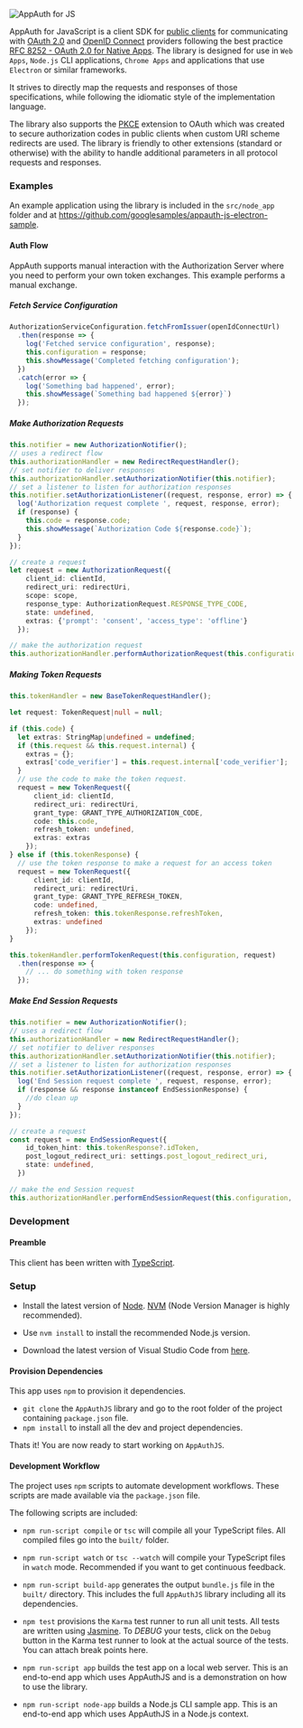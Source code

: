 ![AppAuth for JS](assets/logo.png)

AppAuth for JavaScript is a client SDK for [public clients](https://tools.ietf.org/html/rfc6749#section-2.1)
for communicating with [OAuth 2.0](https://tools.ietf.org/html/rfc6749)
and [OpenID Connect](http://openid.net/specs/openid-connect-core-1_0.html) providers
following the best practice
[RFC 8252 - OAuth 2.0 for Native Apps](https://tools.ietf.org/html/rfc8252).
The library is designed for use in `Web Apps`, `Node.js` CLI applications,
`Chrome Apps` and applications that use `Electron` or similar frameworks.

It strives to directly map the requests and responses of those specifications,
while following the idiomatic style of the implementation language.

The library also supports the [PKCE](https://tools.ietf.org/html/rfc7636)
extension to OAuth which was created to secure authorization codes in public
clients when custom URI scheme redirects are used. The library is friendly to
other extensions (standard or otherwise) with the ability to handle additional
parameters in all protocol requests and responses.

### Examples


An example application using the library is included in the `src/node_app` folder and at https://github.com/googlesamples/appauth-js-electron-sample.


#### Auth Flow
AppAuth supports manual interaction with the Authorization Server where you need to perform
your own token exchanges. This example performs a manual exchange.

##### Fetch Service Configuration

```typescript
AuthorizationServiceConfiguration.fetchFromIssuer(openIdConnectUrl)
  .then(response => {
    log('Fetched service configuration', response);
    this.configuration = response;
    this.showMessage('Completed fetching configuration');
  })
  .catch(error => {
    log('Something bad happened', error);
    this.showMessage(`Something bad happened ${error}`)
  });
```

##### Make Authorization Requests

```typescript
this.notifier = new AuthorizationNotifier();
// uses a redirect flow
this.authorizationHandler = new RedirectRequestHandler();
// set notifier to deliver responses
this.authorizationHandler.setAuthorizationNotifier(this.notifier);
// set a listener to listen for authorization responses
this.notifier.setAuthorizationListener((request, response, error) => {
  log('Authorization request complete ', request, response, error);
  if (response) {
    this.code = response.code;
    this.showMessage(`Authorization Code ${response.code}`);
  }
});

// create a request
let request = new AuthorizationRequest({
    client_id: clientId,
    redirect_uri: redirectUri,
    scope: scope,
    response_type: AuthorizationRequest.RESPONSE_TYPE_CODE,
    state: undefined,
    extras: {'prompt': 'consent', 'access_type': 'offline'}
  });

// make the authorization request
this.authorizationHandler.performAuthorizationRequest(this.configuration, request);
```

##### Making Token Requests

```typescript
this.tokenHandler = new BaseTokenRequestHandler();

let request: TokenRequest|null = null;

if (this.code) {
  let extras: StringMap|undefined = undefined;
  if (this.request && this.request.internal) {
    extras = {};
    extras['code_verifier'] = this.request.internal['code_verifier'];
  }
  // use the code to make the token request.
  request = new TokenRequest({
      client_id: clientId,
      redirect_uri: redirectUri,
      grant_type: GRANT_TYPE_AUTHORIZATION_CODE,
      code: this.code,
      refresh_token: undefined,
      extras: extras
    });
} else if (this.tokenResponse) {
  // use the token response to make a request for an access token
  request = new TokenRequest({
      client_id: clientId,
      redirect_uri: redirectUri,
      grant_type: GRANT_TYPE_REFRESH_TOKEN,
      code: undefined,
      refresh_token: this.tokenResponse.refreshToken,
      extras: undefined
    });
}

this.tokenHandler.performTokenRequest(this.configuration, request)
  .then(response => {
    // ... do something with token response
  });
```

##### Make End Session Requests

```typescript
this.notifier = new AuthorizationNotifier();
// uses a redirect flow
this.authorizationHandler = new RedirectRequestHandler();
// set notifier to deliver responses
this.authorizationHandler.setAuthorizationNotifier(this.notifier);
// set a listener to listen for authorization responses
this.notifier.setAuthorizationListener((request, response, error) => {
  log('End Session request complete ', request, response, error);
  if (response && response instanceof EndSessionResponse) {
    //do clean up
  }
});

// create a request
const request = new EndSessionRequest({
    id_token_hint: this.tokenResponse?.idToken,
    post_logout_redirect_uri: settings.post_logout_redirect_uri,
    state: undefined,
  })

// make the end Session request
this.authorizationHandler.performEndSessionRequest(this.configuration, request);
```

### Development

#### Preamble

This client has been written with [TypeScript](https://typescriptlang.org).

### Setup

* Install the latest version of [Node](https://nodejs.org/en/).
  [NVM](https://github.com/creationix/nvm)
  (Node Version Manager is highly recommended).

* Use `nvm install` to install the recommended Node.js version.

* Download the latest version of Visual Studio Code from
  [here](https://code.visualstudio.com/).

#### Provision Dependencies

This app uses `npm` to provision it dependencies.

* `git clone` the `AppAuthJS` library and go to the root folder of
   the project containing `package.json` file.
* `npm install` to install all the dev and project dependencies.

Thats it! You are now ready to start working on `AppAuthJS`.

#### Development Workflow

The project uses `npm` scripts to automate development workflows.
These scripts are made available via the `package.json` file.

The following scripts are included:

* `npm run-script compile` or `tsc` will compile all your TypeScript files.
   All compiled files go into the `built/` folder.

* `npm run-script watch` or `tsc --watch` will compile your TypeScript files
   in `watch` mode. Recommended if you want to get continuous feedback.

* `npm run-script build-app` generates the output `bundle.js` file in the `built/`
   directory. This includes the full `AppAuthJS` library including all
   its dependencies.

* `npm test` provisions the `Karma` test runner to run all unit tests.
   All tests are written using [Jasmine](http://jasmine.github.io/).
   To _DEBUG_ your tests, click on the `Debug` button in the Karma test runner
   to look at the actual source of the tests. You can attach break points here.

* `npm run-script app` builds the test app on a local web server.
   This is an end-to-end app which uses AppAuthJS and is a demonstration
   on how to use the library.

* `npm run-script node-app` builds a Node.js CLI sample app. This is an end-to-end app
   which uses AppAuthJS in a Node.js context.

